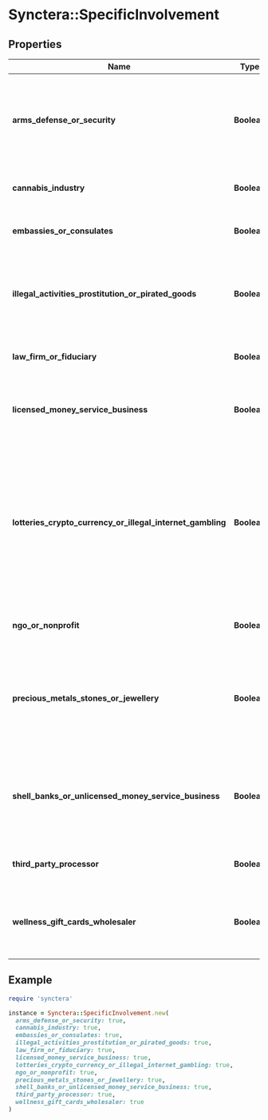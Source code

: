 # Synctera::SpecificInvolvement

## Properties

| Name | Type | Description | Notes |
| ---- | ---- | ----------- | ----- |
| **arms_defense_or_security** | **Boolean** | Defines if the business is in the arms/defense, private security firms, or private military contractors. | [optional] |
| **cannabis_industry** | **Boolean** | Defines if the business is in the cannabis industry. | [optional] |
| **embassies_or_consulates** | **Boolean** | Defines if the business is an embassy or a consulate. | [optional] |
| **illegal_activities_prostitution_or_pirated_goods** | **Boolean** | Defines if the business is involved in illegal activities, prostitution, or pirated goods. | [optional] |
| **law_firm_or_fiduciary** | **Boolean** | Defines if the business is a law firm or a fiduciary. | [optional] |
| **licensed_money_service_business** | **Boolean** | Defines if the business is a licensed money service business. | [optional] |
| **lotteries_crypto_currency_or_illegal_internet_gambling** | **Boolean** | Defines if the business is a provider of online lottery, mail order lotteries and sweepstakes Non-Fiat Currency (including open loop virtual currency), and Unlawful Internet Gambling. | [optional] |
| **ngo_or_nonprofit** | **Boolean** | Defines if the business is a NGO or a nonprofit. | [optional] |
| **precious_metals_stones_or_jewellery** | **Boolean** | Defines if the business is in the precious metals, stones, jewellery industry, or rough diamond trade. | [optional] |
| **shell_banks_or_unlicensed_money_service_business** | **Boolean** | Defines if the business is a shell bank or a money service business where licensing is required. | [optional] |
| **third_party_processor** | **Boolean** | Defines if the business is a third party processor. | [optional] |
| **wellness_gift_cards_wholesaler** | **Boolean** | Defines if the business is a salon, massage clinic, spa, gift card retailer, or wholesaler. | [optional] |

## Example

```ruby
require 'synctera'

instance = Synctera::SpecificInvolvement.new(
  arms_defense_or_security: true,
  cannabis_industry: true,
  embassies_or_consulates: true,
  illegal_activities_prostitution_or_pirated_goods: true,
  law_firm_or_fiduciary: true,
  licensed_money_service_business: true,
  lotteries_crypto_currency_or_illegal_internet_gambling: true,
  ngo_or_nonprofit: true,
  precious_metals_stones_or_jewellery: true,
  shell_banks_or_unlicensed_money_service_business: true,
  third_party_processor: true,
  wellness_gift_cards_wholesaler: true
)
```

